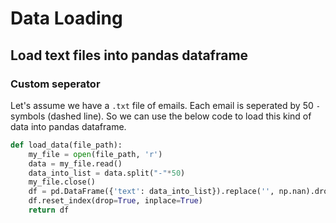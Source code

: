 # Data Loading

## Load text files into pandas dataframe

### Custom seperator

Let's assume we have a `.txt` file of emails. Each email is seperated by 50 `-` symbols (dashed line). So we can use the below code to load this kind of data into pandas dataframe.

```py
def load_data(file_path):
    my_file = open(file_path, 'r')
    data = my_file.read()
    data_into_list = data.split("-"*50)
    my_file.close()
    df = pd.DataFrame({'text': data_into_list}).replace('', np.nan).dropna()
    df.reset_index(drop=True, inplace=True)
    return df
```